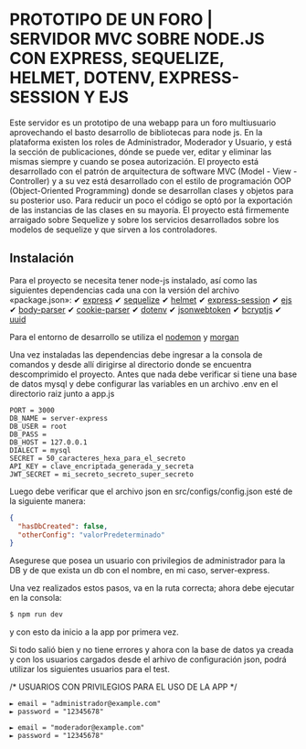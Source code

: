  
# PROTOTIPO DE UN FORO | SERVIDOR MVC SOBRE NODE.JS CON EXPRESS, SEQUELIZE, HELMET, DOTENV, EXPRESS-SESSION Y EJS

Este servidor es un prototipo de una webapp para un foro multiusuario aprovechando el basto desarrollo de bibliotecas para node js.
En la plataforma existen los roles de Administrador, Moderador y Usuario, y está la sección de publicaciones, dónde 
se puede ver, editar y eliminar las mismas siempre y cuando se posea autorización.
El proyecto está desarrollado con el patrón de arquitectura de software MVC (Model - View - Controller) y a su vez está desarrollado 
con el estilo de programación OOP (Object-Oriented Programming) donde se desarrollan clases y objetos para su posterior uso.
Para reducir un poco el código se optó por la exportación de las instancias de las clases en su mayoría.
El proyecto está firmemente arraigado sobre Sequelize y sobre los servicios desarrollados sobre los modelos de sequelize y que sirven a los controladores.


## Instalación

Para el proyecto se necesita tener node-js instalado, así como las siguientes dependencias cada una con la versión del archivo «package.json»: 
    ✔ [express](https://expressjs.com/es/starter/installing.html)
    ✔ [sequelize](https://sequelize.org)
    ✔ [helmet](https://helmetjs.github.io)
    ✔ [express-session](https://github.com/expressjs/session)
    ✔ [ejs](https://ejs.co)
    ✔ [body-parser](https://www.npmjs.com/package/body-parser)
    ✔ [cookie-parser](https://www.npmjs.com/package/cookie-parser)
    ✔ [dotenv](https://www.npmjs.com/package/dotenv)
    ✔ [jsonwebtoken](https://github.com/auth0/node-jsonwebtoken)
    ✔ [bcryptjs](https://www.npmjs.com/package/bcryptjs)
    ✔ [uuid](https://www.npmjs.com/package/uuid)

Para el entorno de desarrollo se utiliza el [nodemon](https://www.npmjs.com/package/nodemon) y [morgan](https://github.com/expressjs/morgan)
    
Una vez instaladas las dependencias debe ingresar a la consola de comandos y desde allí dirigirse al directorio donde se encuentra descomprimido el proyecto. 
Antes que nada debe verificar si tiene una base de datos mysql y debe configurar las variables en un archivo .env en el directorio raiz junto a app.js

```dotenv
PORT = 3000
DB_NAME = server-express
DB_USER = root
DB_PASS =
DB_HOST = 127.0.0.1
DIALECT = mysql
SECRET = 50_caracteres_hexa_para_el_secreto
API_KEY = clave_encriptada_generada_y_secreta
JWT_SECRET = mi_secreto_secreto_super_secreto
```

Luego debe verificar que el archivo json en src/configs/config.json esté de la siguiente manera:
```json
{
  "hasDbCreated": false,
  "otherConfig": "valorPredeterminado"
}
```
Asegurese que posea un usuario con privilegios de administrador para la DB y de que exista un db con el nombre, en mi caso,
server-express.

Una vez realizados estos pasos, va en la ruta correcta; ahora debe ejecutar en la consola:
```bash
$ npm run dev
```
y con esto da inicio a la app por primera vez. 

Si todo salió bien y no tiene errores y ahora con la base de datos ya creada y con los usuarios cargados desde el arhivo de configuración json, podrá utilizar los siguientes usuarios para el test.

/* USUARIOS CON PRIVILEGIOS PARA EL USO DE LA APP */

    ► email = "administrador@example.com"
    ► password = "12345678"

    ► email = "moderador@example.com"
    ► password = "12345678"
    
